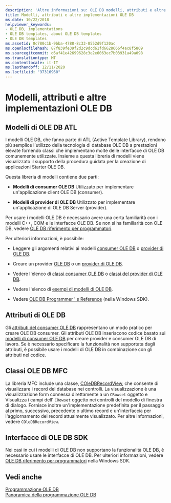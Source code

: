```yaml
---
description: 'Altre informazioni su: OLE DB modelli, attributi e altre implementazioni'
title: Modelli, attributi e altre implementazioni OLE DB
ms.date: 10/22/2018
helpviewer_keywords:
- OLE DB, implementations
- OLE DB templates, about OLE DB templates
- OLE DB templates
ms.assetid: 0c780c1b-9bba-4788-8c33-8552d9f120ac
ms.openlocfilehash: 87f839fe39f2d2c9dcd61fd6628666f4ac8f5809
ms.sourcegitcommit: d6af41e42699628c3e2e6063ec7b03931a49a098
ms.translationtype: MT
ms.contentlocale: it-IT
ms.lasthandoff: 12/11/2020
ms.locfileid: "97316960"
---
```

# <a name="ole-db-templates-attributes-and-other-implementations"></a>Modelli, attributi e altre implementazioni OLE DB

## <a name="atl-ole-db-templates"></a>Modelli di OLE DB ATL

I modelli OLE DB, che fanno parte di ATL (Active Template Library), rendono più semplice l'utilizzo della tecnologia di database OLE DB a prestazioni elevate fornendo classi che implementano molte delle interfacce di OLE DB comunemente utilizzate. Insieme a questa libreria di modelli viene visualizzato il supporto della procedura guidata per la creazione di applicazioni Starter OLE DB.

Questa libreria di modelli contiene due parti:

- **Modelli di consumer OLE DB** Utilizzato per implementare un'applicazione client OLE DB (consumer).

- **Modelli di provider di OLE DB** Utilizzato per implementare un'applicazione di OLE DB Server (provider).

Per usare i modelli OLE DB è necessario avere una certa familiarità con i modelli C++, COM e le interfacce OLE DB. Se non si ha familiarità con OLE DB, vedere [OLE DB riferimento per programmatori](/sql/connect/oledb/ole-db/oledb-driver-for-sql-server-programming).

Per ulteriori informazioni, è possibile:

- Leggere gli argomenti relativi ai modelli [consumer OLE DB](../../data/oledb/ole-db-consumer-templates-cpp.md) o [provider di OLE DB](../../data/oledb/ole-db-provider-templates-cpp.md).

- Creare un provider [OLE DB](../../data/oledb/creating-an-ole-db-consumer.md) o un [provider di OLE DB](../../data/oledb/creating-an-ole-db-provider.md).

- Vedere l'elenco di [classi consumer OLE DB](../../data/oledb/ole-db-consumer-templates-reference.md) o [classi del provider di OLE DB](../../data/oledb/ole-db-provider-templates-reference.md).

- Vedere l'elenco di [esempi di modelli di OLE DB](https://github.com/Microsoft/VCSamples/tree/master/VC2010Samples/ATL/OLEDB).

- Vedere [OLE DB Programmer ' s Reference](/sql/connect/oledb/ole-db/oledb-driver-for-sql-server-programming) (nella Windows SDK).

## <a name="ole-db-attributes"></a>Attributi di OLE DB

Gli [attributi del consumer OLE DB](../../windows/attributes/ole-db-consumer-attributes.md) rappresentano un modo pratico per creare OLE DB consumer. Gli attributi OLE DB inseriscono codice basato sui [modelli di consumer OLE DB](../../data/oledb/ole-db-consumer-templates-reference.md) per creare provider e consumer OLE DB di lavoro. Se è necessario specificare la funzionalità non supportata dagli attributi, è possibile usare i modelli di OLE DB in combinazione con gli attributi nel codice.

## <a name="mfc-ole-db-classes"></a>Classi OLE DB MFC

La libreria MFC include una classe, [COleDBRecordView](../../mfc/reference/coledbrecordview-class.md), che consente di visualizzare i record del database nei controlli. La visualizzazione è una visualizzazione form connessa direttamente a un `CRowset` oggetto e Visualizza i campi dell' `CRowset` oggetto nei controlli del modello di finestra di dialogo. Fornisce inoltre un'implementazione predefinita per il passaggio al primo, successivo, precedente o ultimo record e un'interfaccia per l'aggiornamento del record attualmente visualizzato. Per altre informazioni, vedere `COleDBRecordView`.

## <a name="ole-db-sdk-interfaces"></a>Interfacce di OLE DB SDK

Nei casi in cui i modelli di OLE DB non supportano la funzionalità OLE DB, è necessario usare le interfacce di OLE DB. Per ulteriori informazioni, vedere [OLE DB riferimento per programmatori](/sql/connect/oledb/ole-db/oledb-driver-for-sql-server-programming) nella Windows SDK.

## <a name="see-also"></a>Vedi anche

[Programmazione OLE DB](../../data/oledb/ole-db-programming.md)<br/>
[Panoramica della programmazione OLE DB](../../data/oledb/ole-db-programming-overview.md)
